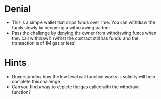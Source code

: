 # Denial

- This is a simple wallet that drips funds over time. You can withdraw the funds slowly by becoming a withdrawing partner
- Pass the challenge by denying the owner from withdrawing funds when they call withdraw() (whilst the contract still has funds, and the transaction is of 1M gas or less)

# Hints

- Understanding how the low level call function works in solidity will help complete this challenge
- Can you find a way to deplete the gas called with the withdrawl function?
